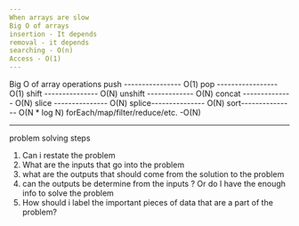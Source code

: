 ```yaml
---
When arrays are slow
Big O of arrays
insertion - It depends
removal - it depends
searching - O(n)
Access - O(1)
---
```


Big O of array operations
push ---------------- O(1)
pop ----------------- O(1)
shift --------------- O(N)
unshift ------------- O(N)
concat -------------- O(N)
slice --------------- O(N)
splice--------------- O(N)
sort--------------- O(N \* log N)
forEach/map/filter/reduce/etc. -O(N)

---

problem solving steps

1. Can i restate the problem
2. What are the inputs that go into the problem
3. what are the outputs that should come from the solution to the problem
4. can the outputs be determine from the inputs ? Or do I have the enough info to solve the problem
5. How should i label the important pieces of data that are a part of the problem?
